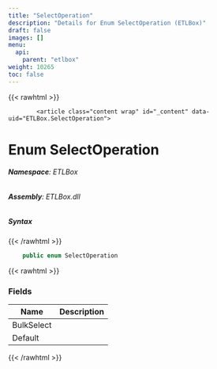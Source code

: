 ```yaml
---
title: "SelectOperation"
description: "Details for Enum SelectOperation (ETLBox)"
draft: false
images: []
menu:
  api:
    parent: "etlbox"
weight: 10265
toc: false
---
```


{{< rawhtml >}}

            <article class="content wrap" id="_content" data-uid="ETLBox.SelectOperation">
  <h1 id="ETLBox_SelectOperation" data-uid="ETLBox.SelectOperation" class="text-break">Enum SelectOperation
</h1>
  <div class="markdown level0 summary"></div>
  <div class="markdown level0 conceptual"></div>
<h6><strong>Namespace</strong>: ETLBox</h6>
  <h6><strong>Assembly</strong>: ETLBox.dll</h6>
  <h5 id="ETLBox_SelectOperation_syntax">Syntax</h5>
{{< /rawhtml >}}

```C#
    public enum SelectOperation
```

{{< rawhtml >}}
  <h3 id="fields">Fields
</h3>
  <table class="table table-bordered table-striped table-condensed">
    <thead>
      <tr>
        <th>Name</th>
        <th>Description</th>
      </tr>
    <thead>
    <tbody>
      <tr>
        <td id="ETLBox_SelectOperation_BulkSelect">BulkSelect</td>
        <td></td>
      </tr>
      <tr>
        <td id="ETLBox_SelectOperation_Default">Default</td>
        <td></td>
      </tr>
    </tbody>
  </thead></thead></table>

{{< /rawhtml >}}
